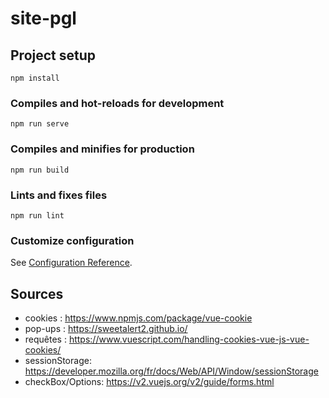 # site-pgl

## Project setup
```
npm install
```

### Compiles and hot-reloads for development
```
npm run serve
```

### Compiles and minifies for production
```
npm run build
```

### Lints and fixes files
```
npm run lint
```

### Customize configuration
See [Configuration Reference](https://cli.vuejs.org/config/).

## Sources 
 *   cookies : https://www.npmjs.com/package/vue-cookie
 *   pop-ups : https://sweetalert2.github.io/
 *   requêtes : https://www.vuescript.com/handling-cookies-vue-js-vue-cookies/
 *   sessionStorage: https://developer.mozilla.org/fr/docs/Web/API/Window/sessionStorage
 *   checkBox/Options: https://v2.vuejs.org/v2/guide/forms.html
